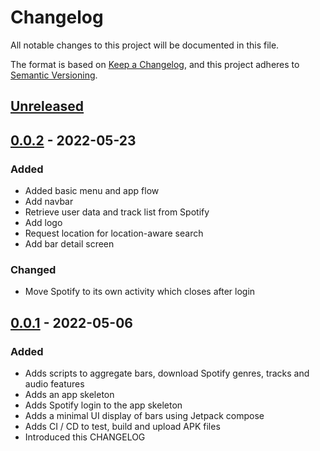 # Changelog
All notable changes to this project will be documented in this file.

The format is based on [Keep a Changelog](https://keepachangelog.com/en/1.0.0/),
and this project adheres to [Semantic Versioning](https://semver.org/spec/v2.0.0.html).

## [Unreleased]

## [0.0.2] - 2022-05-23

### Added
- Added basic menu and app flow
- Add navbar
- Retrieve user data and track list from Spotify
- Add logo
- Request location for location-aware search
- Add bar detail screen

### Changed

- Move Spotify to its own activity which closes after login

## [0.0.1] - 2022-05-06
### Added
- Adds scripts to aggregate bars, download Spotify genres, tracks and audio features
- Adds an app skeleton
- Adds Spotify login to the app skeleton
- Adds a minimal UI display of bars using Jetpack compose
- Adds CI / CD to test, build and upload APK files
- Introduced this CHANGELOG

[Unreleased]: https://github.com/PatDyn/SoundScape/compare/v0.0.2...HEAD
[0.0.1]: https://github.com/PatDyn/SoundScape/releases/tag/v0.0.1
[0.0.2]: https://github.com/PatDyn/SoundScape/releases/tag/v0.0.2
